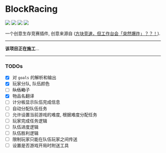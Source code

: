 # BlockRacing

![](https://img.shields.io/badge/Spigot%2FPaper%201.18.x-E34F26?logo=minecraft&logoColor=white)
![](https://img.shields.io/github/workflow/status/WindLeaf233/BlockRacing/Build%20CI)
![](https://img.shields.io/github/license/WindLeaf233/BlockRacing)
![](https://img.shields.io/badge/made%20with-%E2%9D%A4-important)

一个创意生存竞赛插件, 创意来源自 ([方块竞速，但工作台会「突然爆炸」？？！](https://www.bilibili.com/video/BV1rN4y1g77x)).

---

**该项目正在施工**...

---

### TODOs

- [x] 对 `goals` 的解析和输出
- [x] 玩家分队, 队伍颜色
- [ ] ~~队伍箱子~~
- [x] 物品名翻译
- [ ] 计分板显示队伍完成信息
- [ ] 自动分配队伍任务
- [ ] 允许设置当前游戏的难度, 根据难度分配任务
- [ ] 玩家完成任务逻辑
- [ ] 队伍进度逻辑
- [ ] 队伍胜利逻辑
- [ ] 限制玩家只能在队伍玩家之间传送
- [ ] 设置是否游戏开局时附送工具
